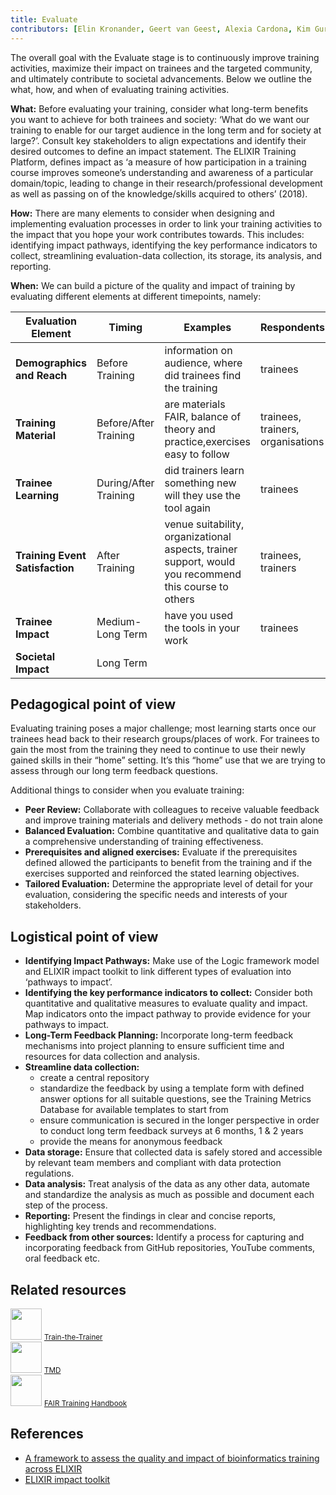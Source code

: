 ```yaml
---
title: Evaluate
contributors: [Elin Kronander, Geert van Geest, Alexia Cardona, Kim Gurwitz, Daniel Wibberg, Olivier Sand, Zoltán Gáspári, Monique Zahn, Mihail Anton, Jeanne Wilbrandt, Alexander Botzki, Helena Schnitzer, Bruna Piereck] 
--- 
```


The overall goal with the Evaluate stage is to continuously improve training activities, maximize their impact on trainees and the targeted community, and ultimately contribute to societal advancements. Below we outline the what, how, and when of evaluating training activities.

__What:__ 
Before evaluating your training, consider what long-term benefits you want to achieve for both trainees and society: ‘What do we want our training to enable for our target audience in the long term and for society at large?’. Consult key stakeholders to align expectations and identify their desired outcomes to define an impact statement. The ELIXIR Training Platform, defines impact as ‘a measure of how participation in a training course improves someone’s understanding and awareness of a particular domain/topic, leading to change in their research/professional development as well as passing on of the knowledge/skills acquired to others’ (2018). 

__How:__
There are many elements to consider when designing and implementing evaluation processes in order to link your training activities to the impact that you hope your work contributes towards. This includes: identifying impact pathways, identifying the key performance indicators to collect, streamlining evaluation-data collection, its storage, its analysis, and reporting. 

__When:__
We can build a picture of the quality and impact of training by evaluating different elements at different timepoints, namely:


| **Evaluation Element**| **Timing** | **Examples**    | **Respondents** |
| -------- | ------- | -------- | ------- |
| **Demographics and Reach**  | Before Training | information on audience, where did trainees find the training | trainees    |
| **Training Material** | Before/After Training     | are materials FAIR, balance of theory and practice,exercises easy to follow | trainees, trainers, organisations|
| **Trainee Learning**  | During/After Training | did trainers learn something new will they use the tool again  |  trainees|
| **Training Event Satisfaction**   | After Training | venue suitability, organizational aspects, trainer support, would you recommend this course to others | trainees, trainers |
| **Trainee Impact**  | Medium-Long Term| have you used the tools in your work  | trainees  |
| **Societal Impact**  | Long Term    |   |     |



## Pedagogical point of view

Evaluating training poses a major challenge; most learning starts once our trainees head back to their research groups/places of work. For trainees to gain the most from the training they need to continue to use their newly gained skills in their “home” setting. It’s this “home” use that we are trying to assess through our long term feedback questions. 

Additional things to consider when you evaluate training:
* **Peer Review:** Collaborate with colleagues to receive valuable feedback and improve training materials and delivery methods - do not train alone
* **Balanced Evaluation:** Combine quantitative and qualitative data to gain a comprehensive understanding of training effectiveness.
* **Prerequisites and aligned exercises:** Evaluate if the prerequisites defined allowed the participants to benefit from the training and if the exercises supported and reinforced the stated learning objectives.
* **Tailored Evaluation:** Determine the appropriate level of detail for your evaluation, considering the specific needs and interests of your stakeholders.


## Logistical point of view

* **Identifying Impact Pathways:** Make use of the Logic framework model and ELIXIR impact toolkit  to link different types of evaluation into ‘pathways to impact’.
* **Identifying the key performance indicators to collect:** Consider both quantitative and qualitative measures to evaluate quality and impact. Map indicators onto the impact pathway to provide evidence for your pathways to impact.
* **Long-Term Feedback Planning:** Incorporate long-term feedback mechanisms into project planning to ensure sufficient time and resources for data collection and analysis.
* **Streamline data collection:** 
  * create a central repository
  * standardize the feedback by using a template form with defined answer options for all suitable questions, see the Training Metrics Database for available templates to start from
  * ensure communication is secured in the longer perspective in order to conduct long term feedback surveys at 6 months, 1 & 2 years 
  * provide the means for anonymous feedback
* **Data storage:**  Ensure that collected data is safely stored and accessible by relevant team members and compliant with data protection regulations. 
* **Data analysis:** Treat analysis of the data as any other data, automate and standardize the analysis as much as possible and document each step of the process.
* **Reporting:** Present the findings  in clear and concise reports, highlighting key trends and recommendations.
* **Feedback from other sources:** Identify a process for capturing and incorporating feedback from GitHub repositories, YouTube comments, oral feedback etc.


## Related resources

<div class="row mb-2 py-5">
    <div class="col-3 text-center mb-1">
        <img src="assets/img/icons/resource_icon.svg" class="resource-icon mb-2" style="width: 50px; height: 50px;">
        <a class="btn btn-resource d-block py-2 rounded-pill btn-sm" href="train-the-trainer">
            <small>Train-the-Trainer</small>
        </a> 
    </div>
    <div class="col-3 text-center mb-1">
        <img src="assets/img/icons/resource_icon.svg" class="resource-icon mb-2" style="width: 50px; height: 50px;">
        <a class="btn btn-resource d-block py-2 rounded-pill btn-sm" href="tmd">
            <small>TMD</small>
        </a> 
    </div>
    <div class="col-3 text-center mb-1">
        <img src="assets/img/icons/resource_icon.svg" class="resource-icon mb-2" style="width: 50px; height: 50px;">
        <a class="btn btn-resource d-block py-2 rounded-pill btn-sm" href="fair-training-handbook">
            <small>FAIR Training Handbook</small>
        </a> 
    </div>
</div>

## References
* [A framework to assess the quality and impact of bioinformatics training across ELIXIR](https://doi.org/10.1371/journal.pcbi.1007976)
* [ELIXIR impact toolkit](https://elixir-europe.org/about-us/impact/toolkit)
